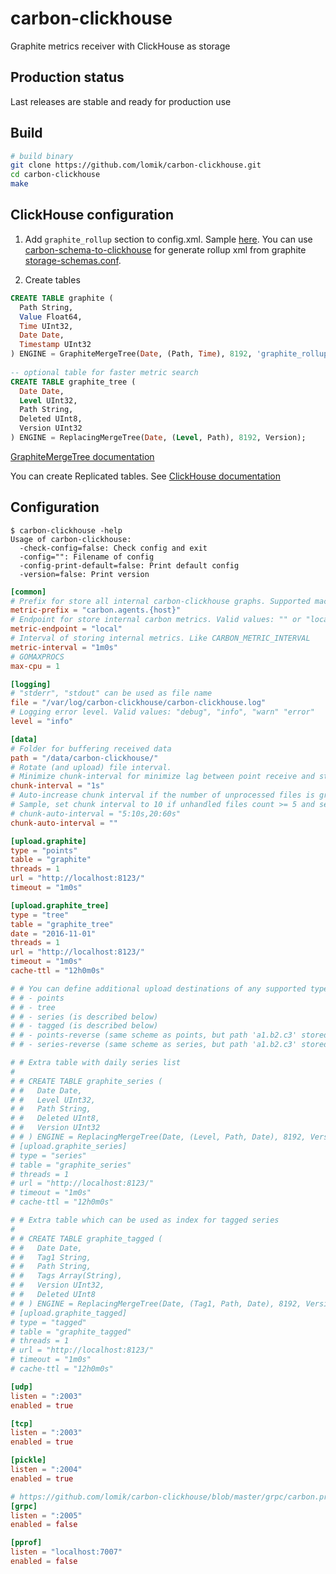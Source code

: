 # carbon-clickhouse
Graphite metrics receiver with ClickHouse as storage

## Production status
Last releases are stable and ready for production use

## Build
```sh
# build binary
git clone https://github.com/lomik/carbon-clickhouse.git
cd carbon-clickhouse
make
```

## ClickHouse configuration

1. Add `graphite_rollup` section to config.xml. Sample [here](https://github.com/yandex/ClickHouse/blob/master/dbms/src/Server/config.xml#L168). You can use [carbon-schema-to-clickhouse](https://github.com/bzed/carbon-schema-to-clickhouse) for generate rollup xml from graphite [storage-schemas.conf](http://graphite.readthedocs.io/en/latest/config-carbon.html#storage-schemas-conf).

2. Create tables
```sql
CREATE TABLE graphite ( 
  Path String,  
  Value Float64,  
  Time UInt32,  
  Date Date,  
  Timestamp UInt32
) ENGINE = GraphiteMergeTree(Date, (Path, Time), 8192, 'graphite_rollup');
 
-- optional table for faster metric search
CREATE TABLE graphite_tree (
  Date Date,
  Level UInt32,
  Path String,
  Deleted UInt8,
  Version UInt32
) ENGINE = ReplacingMergeTree(Date, (Level, Path), 8192, Version);
```

[GraphiteMergeTree documentation](https://clickhouse.yandex/docs/en/table_engines/graphitemergetree.html)

You can create Replicated tables. See [ClickHouse documentation](https://clickhouse.yandex/docs/en/table_engines/replication.html)

## Configuration
```
$ carbon-clickhouse -help
Usage of carbon-clickhouse:
  -check-config=false: Check config and exit
  -config="": Filename of config
  -config-print-default=false: Print default config
  -version=false: Print version
```

```toml
[common]
# Prefix for store all internal carbon-clickhouse graphs. Supported macroses: {host}
metric-prefix = "carbon.agents.{host}"
# Endpoint for store internal carbon metrics. Valid values: "" or "local", "tcp://host:port", "udp://host:port"
metric-endpoint = "local"
# Interval of storing internal metrics. Like CARBON_METRIC_INTERVAL
metric-interval = "1m0s"
# GOMAXPROCS
max-cpu = 1

[logging]
# "stderr", "stdout" can be used as file name
file = "/var/log/carbon-clickhouse/carbon-clickhouse.log"
# Logging error level. Valid values: "debug", "info", "warn" "error"
level = "info"

[data]
# Folder for buffering received data
path = "/data/carbon-clickhouse/"
# Rotate (and upload) file interval.
# Minimize chunk-interval for minimize lag between point receive and store
chunk-interval = "1s"
# Auto-increase chunk interval if the number of unprocessed files is grown
# Sample, set chunk interval to 10 if unhandled files count >= 5 and set to 60s if unhandled files count >= 20:
# chunk-auto-interval = "5:10s,20:60s"
chunk-auto-interval = ""

[upload.graphite]
type = "points"
table = "graphite"
threads = 1
url = "http://localhost:8123/"
timeout = "1m0s"

[upload.graphite_tree]
type = "tree"
table = "graphite_tree"
date = "2016-11-01"
threads = 1
url = "http://localhost:8123/"
timeout = "1m0s"
cache-ttl = "12h0m0s"

# # You can define additional upload destinations of any supported type:
# # - points
# # - tree
# # - series (is described below)
# # - tagged (is described below)
# # - points-reverse (same scheme as points, but path 'a1.b2.c3' stored as 'c3.b2.a1')
# # - series-reverse (same scheme as series, but path 'a1.b2.c3' stored as 'c3.b2.a1')

# # Extra table with daily series list
#
# # CREATE TABLE graphite_series (
# #   Date Date,
# #   Level UInt32,
# #   Path String,
# #   Deleted UInt8,
# #   Version UInt32
# # ) ENGINE = ReplacingMergeTree(Date, (Level, Path, Date), 8192, Version);
# [upload.graphite_series]
# type = "series"
# table = "graphite_series"
# threads = 1
# url = "http://localhost:8123/"
# timeout = "1m0s"
# cache-ttl = "12h0m0s"

# # Extra table which can be used as index for tagged series
#
# # CREATE TABLE graphite_tagged (
# #   Date Date,
# #   Tag1 String,
# #   Path String,
# #   Tags Array(String),
# #   Version UInt32,
# #   Deleted UInt8
# # ) ENGINE = ReplacingMergeTree(Date, (Tag1, Path, Date), 8192, Version);
# [upload.graphite_tagged]
# type = "tagged"
# table = "graphite_tagged"
# threads = 1
# url = "http://localhost:8123/"
# timeout = "1m0s"
# cache-ttl = "12h0m0s"

[udp]
listen = ":2003"
enabled = true

[tcp]
listen = ":2003"
enabled = true

[pickle]
listen = ":2004"
enabled = true

# https://github.com/lomik/carbon-clickhouse/blob/master/grpc/carbon.proto
[grpc]
listen = ":2005"
enabled = false

[pprof]
listen = "localhost:7007"
enabled = false
```
